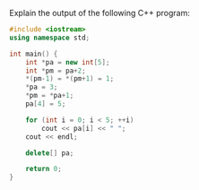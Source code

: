 
Explain the output of the following C++ program:
```cpp
#include <iostream>
using namespace std;

int main() {
    int *pa = new int[5];
    int *pm = pa+2;
    *(pm-1) = *(pm+1) = 1;
    *pa = 3;
    *pm = *pa+1;
    pa[4] = 5;

    for (int i = 0; i < 5; ++i)
        cout << pa[i] << " ";
    cout << endl;

    delete[] pa;

    return 0;
}
```
